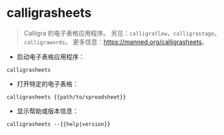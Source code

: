 # calligrasheets

> Calligra 的电子表格应用程序。
> 另见：`calligraflow`，`calligrastage`，`calligrawords`。
> 更多信息：<https://manned.org/calligrasheets>。

- 启动电子表格应用程序：

`calligrasheets`

- 打开特定的电子表格：

`calligrasheets {{path/to/spreadsheet}}`

- 显示帮助或版本信息：

`calligrasheets --{{help|version}}`